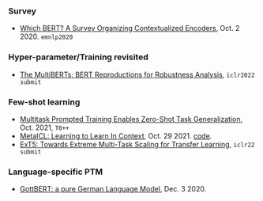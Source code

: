 ### Survey

- [Which BERT? A Survey Organizing Contextualized Encoders](https://arxiv.org/pdf/2010.00854.pdf), Oct. 2 2020. `emnlp2020`

### Hyper-parameter/Training revisited

- [The MultiBERTs: BERT Reproductions for Robustness Analysis](https://openreview.net/forum?id=K0E_F0gFDgA), `iclr2022 submit`

### Few-shot learning

- [Multitask Prompted Training Enables Zero-Shot Task Generalization](https://arxiv.org/pdf/2110.08207.pdf), Oct. 2021, `T0++`
- [MetaICL: Learning to Learn In Context](https://arxiv.org/pdf/2110.15943.pdf), Oct. 29 2021. [code](https://github.com/facebookresearch/MetaICL).
- [ExT5: Towards Extreme Multi-Task Scaling for Transfer Learning](https://openreview.net/forum?id=Vzh1BFUCiIX), `iclr22 submit`

### Language-specific PTM

- [GottBERT: a pure German Language Model](https://arxiv.org/abs/2012.02110), Dec. 3 2020.

